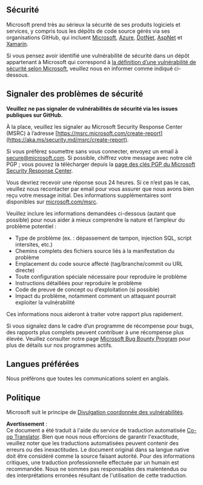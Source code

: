 <!--
CO_OP_TRANSLATOR_METADATA:
{
  "original_hash": "cc205495d4eace1fabcdee963024069f",
  "translation_date": "2025-04-03T06:02:17+00:00",
  "source_file": "SECURITY.md",
  "language_code": "fr"
}
-->
## Sécurité

Microsoft prend très au sérieux la sécurité de ses produits logiciels et services, y compris tous les dépôts de code source gérés via ses organisations GitHub, qui incluent [Microsoft](https://github.com/Microsoft), [Azure](https://github.com/Azure), [DotNet](https://github.com/dotnet), [AspNet](https://github.com/aspnet) et [Xamarin](https://github.com/xamarin).

Si vous pensez avoir identifié une vulnérabilité de sécurité dans un dépôt appartenant à Microsoft qui correspond à [la définition d’une vulnérabilité de sécurité selon Microsoft](https://aka.ms/security.md/definition), veuillez nous en informer comme indiqué ci-dessous.

## Signaler des problèmes de sécurité

**Veuillez ne pas signaler de vulnérabilités de sécurité via les issues publiques sur GitHub.**

À la place, veuillez les signaler au Microsoft Security Response Center (MSRC) à l’adresse [https://msrc.microsoft.com/create-report](https://aka.ms/security.md/msrc/create-report).

Si vous préférez soumettre sans vous connecter, envoyez un email à [secure@microsoft.com](mailto:secure@microsoft.com). Si possible, chiffrez votre message avec notre clé PGP ; vous pouvez la télécharger depuis la [page des clés PGP du Microsoft Security Response Center](https://aka.ms/security.md/msrc/pgp).

Vous devriez recevoir une réponse sous 24 heures. Si ce n’est pas le cas, veuillez nous recontacter par email pour vous assurer que nous avons bien reçu votre message initial. Des informations supplémentaires sont disponibles sur [microsoft.com/msrc](https://www.microsoft.com/msrc).

Veuillez inclure les informations demandées ci-dessous (autant que possible) pour nous aider à mieux comprendre la nature et l’ampleur du problème potentiel :

  * Type de problème (ex. : dépassement de tampon, injection SQL, script intersites, etc.)
  * Chemins complets des fichiers source liés à la manifestation du problème
  * Emplacement du code source affecté (tag/branche/commit ou URL directe)
  * Toute configuration spéciale nécessaire pour reproduire le problème
  * Instructions détaillées pour reproduire le problème
  * Code de preuve de concept ou d’exploitation (si possible)
  * Impact du problème, notamment comment un attaquant pourrait exploiter la vulnérabilité

Ces informations nous aideront à traiter votre rapport plus rapidement.

Si vous signalez dans le cadre d’un programme de récompense pour bugs, des rapports plus complets peuvent contribuer à une récompense plus élevée. Veuillez consulter notre page [Microsoft Bug Bounty Program](https://aka.ms/security.md/msrc/bounty) pour plus de détails sur nos programmes actifs.

## Langues préférées

Nous préférons que toutes les communications soient en anglais.

## Politique

Microsoft suit le principe de [Divulgation coordonnée des vulnérabilités](https://aka.ms/security.md/cvd).

**Avertissement** :  
Ce document a été traduit à l'aide du service de traduction automatisée [Co-op Translator](https://github.com/Azure/co-op-translator). Bien que nous nous efforcions de garantir l'exactitude, veuillez noter que les traductions automatisées peuvent contenir des erreurs ou des inexactitudes. Le document original dans sa langue native doit être considéré comme la source faisant autorité. Pour des informations critiques, une traduction professionnelle effectuée par un humain est recommandée. Nous ne sommes pas responsables des malentendus ou des interprétations erronées résultant de l'utilisation de cette traduction.